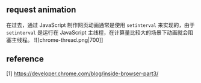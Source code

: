 ## request animation
在过去，通过 JavaScript  制作网页动画通常是使用 `setinterval` 来实现的，由于 `setinterval` 是运行在 JavaScript 主线程，在计算量比较大的场景下动画就会阻塞主线程。
![[chrome-thread.png|700]] 



## reference
[1] https://developer.chrome.com/blog/inside-browser-part3/